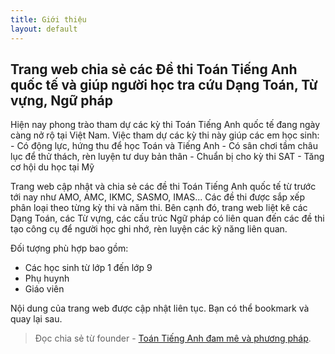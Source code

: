 ```yaml
---
title: Giới thiệu
layout: default
---
```


## Trang web chia sẻ các Đề thi Toán Tiếng Anh quốc tế và giúp người học tra cứu Dạng Toán, Từ vựng, Ngữ pháp 
<p></p>
Hiện nay phong trào tham dự các kỳ thi Toán Tiếng Anh quốc tế đang ngày càng nở rộ tại Việt Nam. Việc tham dự các kỳ thi này giúp các em học sinh:
- Có động lực, hứng thu để học Toán và Tiếng Anh
- Có sân chơi tầm châu lục để thử thách, rèn luyện tư duy bản thân
- Chuẩn bị cho kỳ thi SAT
- Tăng cơ hội du học tại Mỹ

Trang web cập nhật và chia sẻ các đề thi Toán Tiếng Anh quốc tế từ trước tới nay như AMO, AMC, IKMC, SASMO, IMAS... Các đề thi được sắp xếp phân loại theo từng kỳ thi và năm thi. Bên cạnh đó, trang web liệt kê các Dạng Toán, các Từ vựng, các cấu trúc Ngữ pháp có liên quan đến các đề thi tạo công cụ để người học ghi nhớ, rèn luyện các kỹ năng liên quan.

Đối tượng phù hợp bao gồm:
- Các học sinh từ lớp 1 đến lớp 9
- Phụ huynh
- Giáo viên

Nội dung của trang web được cập nhật liên tục. Bạn có thể bookmark và quay lại sau.

> Đọc chia sẻ từ founder - [Toán Tiếng Anh đam mê và phương pháp](/about.html).
